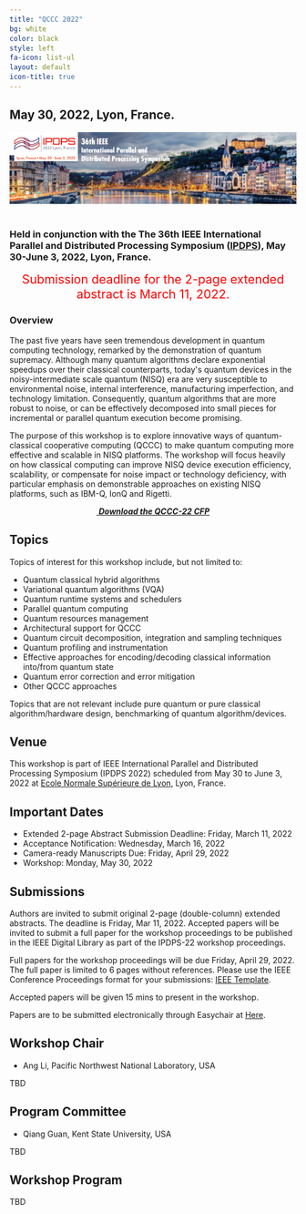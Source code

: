 ```yaml
---
title: "QCCC 2022"
bg: white
color: black
style: left
fa-icon: list-ul
layout: default
icon-title: true
---
```

 
<div style="text-align:center;">
  <span class="fa-stack subtlecircle" style="font-size:64px; background:rgba(0,128,0,0.1)">
    <i class="fa fa-circle fa-stack-2x text-white"></i>
    <i class="fa fa-server fa-stack-1x text-green"></i>
  </span>
</div>

## May 30, 2022, Lyon, France.

<div style="text-align:center;">
  <a href="https://www.ipdps.org/"><img width="800px" src="img/IPDPS2022WebHeader.jpeg"/></a>
  &nbsp;  &nbsp;  &nbsp;  &nbsp;
</div>

    
### Held in conjunction with the The 36th IEEE International Parallel and Distributed Processing Symposium ([IPDPS](https://www.ipdps.org/)), May 30-June 3, 2022, Lyon, France.

<div style="text-align:center;">
  <p>
  <font style="color:red;font-size:16pt;font-face:bold;">
  Submission deadline for the 2-page extended abstract is March 11, 2022.
  </font>
  </p>
</div>

### Overview
The past five years have seen tremendous development in quantum computing technology, remarked by the demonstration of quantum supremacy. Although many quantum algorithms declare exponential speedups over their classical counterparts, today's quantum devices in the noisy-intermediate scale quantum (NISQ) era are very susceptible to environmental noise, internal interference, manufacturing imperfection, and technology limitation. Consequently, quantum algorithms that are more robust to noise, or can be effectively decomposed into small pieces for incremental or parallel quantum execution become promising.  

The purpose of this workshop is to explore innovative ways of quantum-classical cooperative computing (QCCC) to make quantum computing more effective and scalable in NISQ platforms. The workshop will focus heavily on how classical computing can improve NISQ device execution efficiency, scalability, or compensate for noise impact or technology deficiency, with particular emphasis on demonstrable approaches on existing NISQ platforms, such as IBM-Q, IonQ and Rigetti.




<div style="text-align:center;">
  <p>
    <a href="qccc-cfp.txt">
      <i class="fa fa-file-text-o">&nbsp;<b>Download the QCCC-22 CFP </b></i>
    </a>
  </p>
</div>

## Topics

Topics of interest for this workshop include, but not limited to:
* Quantum classical hybrid algorithms
* Variational quantum algorithms (VQA)
* Quantum runtime systems and schedulers
* Parallel quantum computing
* Quantum resources management
* Architectural support for QCCC
* Quantum circuit decomposition, integration and sampling techniques
* Quantum profiling and instrumentation
* Effective approaches for encoding/decoding classical information into/from quantum state
* Quantum error correction and error mitigation
* Other QCCC approaches

Topics that are not relevant include pure quantum or pure classical algorithm/hardware design, benchmarking of quantum algorithm/devices. 

## Venue

This workshop is part of IEEE International Parallel and Distributed Processing Symposium (IPDPS 2022) scheduled from May 30 to June 3, 2022 at [Ecole Normale Supérieure de Lyon](https://www.google.com/maps/place/ENS+Lyon/@45.7729189,4.8212462,10z/data=!4m5!3m4!1s0x47f4ea2b988f000d:0x6138524be92198ce!8m2!3d45.7332787!4d4.8334497?hl=en&authuser=0), Lyon, France. 


## Important Dates
* Extended 2-page Abstract Submission Deadline: Friday, March 11, 2022
* Acceptance Notification: Wednesday, March 16, 2022
* Camera-ready Manuscripts Due: Friday, April 29, 2022
* Workshop: Monday, May 30, 2022


## Submissions
Authors are invited to submit original 2-page (double-column) extended abstracts. The deadline is Friday, Mar 11, 2022. Accepted papers will be invited to submit a full paper for the workshop proceedings to be published in the IEEE Digital Library as part of the IPDPS-22 workshop proceedings. 

Full papers for the workshop proceedings will be due Friday, April 29, 2022. The full paper is limited to 6 pages without references. Please use the IEEE Conference Proceedings format for your submissions: [IEEE Template](https://www.ieee.org/conferences/publishing/templates.html).

Accepted papers will be given 15 mins to present in the workshop.

Papers are to be submitted electronically through Easychair at [Here](https://easychair.org/my/conference?conf=q3c#).

## Workshop Chair
* Ang Li, Pacific Northwest National Laboratory, USA

TBD

## Program Committee
* Qiang Guan, Kent State University, USA

TBD

## Workshop Program

TBD

<script type='text/javascript' id='clustrmaps' src='//cdn.clustrmaps.com/map_v2.js?cl=ffffff&w=300&t=tt&d=cIhgYH1fFbP-ZJ070ZjU28sR5hr_iWckMoZ9Qd3Yw1c&co=1a6ea8'></script>
